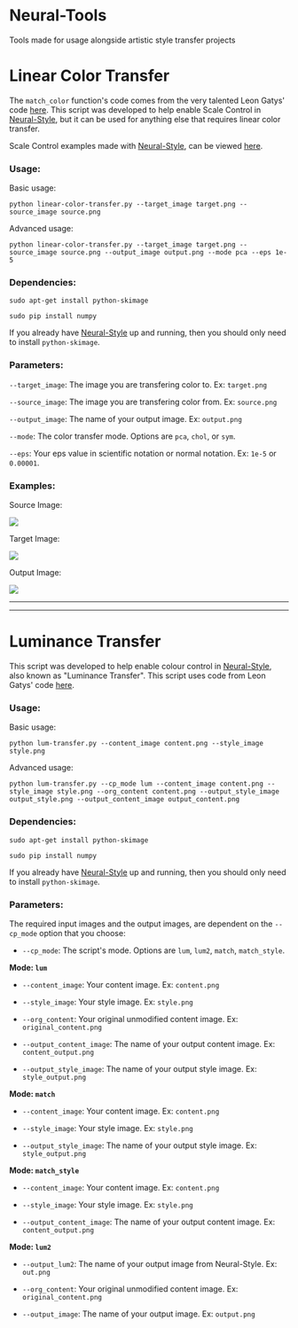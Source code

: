 # Neural-Tools
Tools made for usage alongside artistic style transfer projects

# Linear Color Transfer

The `match_color` function's code comes from the very talented Leon Gatys' code [here](https://github.com/leongatys/NeuralImageSynthesis/blob/master/ExampleNotebooks/ScaleControl.ipynb). This script was developed to help enable Scale Control in [Neural-Style](https://github.com/jcjohnson/neural-style), but it can be used for anything else that requires linear color transfer.

Scale Control examples made with [Neural-Style](https://github.com/jcjohnson/neural-style), can be viewed [here](https://github.com/ProGamerGov/Neural-Tools/wiki/Scale-Control-Examples).

### Usage: 

Basic usage: 

```
python linear-color-transfer.py --target_image target.png --source_image source.png
```

Advanced usage: 

```
python linear-color-transfer.py --target_image target.png --source_image source.png --output_image output.png --mode pca --eps 1e-5
```

### Dependencies: 

`sudo apt-get install python-skimage`

`sudo pip install numpy`

If you already have [Neural-Style](https://github.com/jcjohnson/neural-style) up and running, then you should only need to install `python-skimage`.

### Parameters: 

`--target_image`: The image you are transfering color to. Ex: `target.png`

`--source_image`: The image you are transfering color from. Ex: `source.png`

`--output_image`: The name of your output image. Ex: `output.png`

`--mode`: The color transfer mode. Options are `pca`, `chol`, or `sym`.

`--eps`: Your eps value in scientific notation or normal notation. Ex: `1e-5` or `0.00001`.

### Examples: 

Source Image: 

![](https://i.imgur.com/eoX7f3Il.jpg)

Target Image: 

![](https://i.imgur.com/7FPCSril.jpg)

Output Image: 

![](https://i.imgur.com/STZ0Mspl.png)

---

---

# Luminance Transfer

This script was developed to help enable colour control in [Neural-Style](https://github.com/jcjohnson/neural-style), also known as "Luminance Transfer". This script uses code from Leon Gatys' code [here](https://github.com/leongatys/NeuralImageSynthesis/blob/master/ExampleNotebooks/ColourControl.ipynb).

### Usage:

Basic usage: 

```
python lum-transfer.py --content_image content.png --style_image style.png
```

Advanced usage: 

```
python lum-transfer.py --cp_mode lum --content_image content.png --style_image style.png --org_content content.png --output_style_image output_style.png --output_content_image output_content.png
```

### Dependencies: 

`sudo apt-get install python-skimage`

`sudo pip install numpy`

If you already have [Neural-Style](https://github.com/jcjohnson/neural-style) up and running, then you should only need to install `python-skimage`.

### Parameters: 

The required input images and the output images, are dependent on the `--cp_mode` option that you choose: 

* `--cp_mode`: The script's mode. Options are `lum`, `lum2`, `match`, `match_style`.


**Mode: `lum`**


* `--content_image`: Your content image. Ex: `content.png`

* `--style_image`: Your style image. Ex: `style.png`

* `--org_content`: Your original unmodified content image. Ex: `original_content.png`

* `--output_content_image`: The name of your output content image. Ex: `content_output.png`

* `--output_style_image`: The name of your output style image. Ex: `style_output.png`

**Mode: `match`**

* `--content_image`: Your content image. Ex: `content.png`

* `--style_image`: Your style image. Ex: `style.png`

* `--output_style_image`: The name of your output style image. Ex: `style_output.png`

**Mode: `match_style`**

* `--content_image`: Your content image. Ex: `content.png`

* `--style_image`: Your style image. Ex: `style.png`

* `--output_content_image`: The name of your output content image. Ex: `content_output.png`

**Mode: `lum2`**

* `--output_lum2`: The name of your output image from Neural-Style. Ex: `out.png`

* `--org_content`: Your original unmodified content image. Ex: `original_content.png`

* `--output_image`: The name of your output image. Ex: `output.png`

